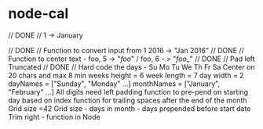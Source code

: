 # node-cal



// DONE // 1 -> January

// DONE // Function to convert input from 1 2016 -> "Jan 2016"
// DONE // Function to center text - foo, 5 -> "_foo_" / foo, 6 - > "_foo__"
// DONE // Pad left
Truncated
// DONE // Hard code the days - Su Mo Tu We Th Fr Sa
Center on 20 chars and max 8
min weeks height = 6
week length = 7
day width = 2
dayNames = ["Sunday", "Monday" ...]
monthNames = ["January", "February" ...]
All digits need left padding
function to pre-pend on starting day based on index
function for trailing spaces after the end of the month
Grid size =42
Grid size - days in month - days prepended before start date
Trim right - function in Node
